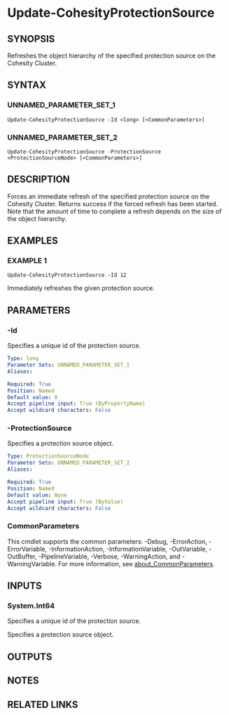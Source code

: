 
# Update-CohesityProtectionSource

## SYNOPSIS
Refreshes the object hierarchy of the specified protection source on the Cohesity Cluster.

## SYNTAX

### UNNAMED_PARAMETER_SET_1
```
Update-CohesityProtectionSource -Id <long> [<CommonParameters>]
```

### UNNAMED_PARAMETER_SET_2
```
Update-CohesityProtectionSource -ProtectionSource <ProtectionSourceNode> [<CommonParameters>]
```

## DESCRIPTION
Forces an immediate refresh of the specified protection source on the Cohesity Cluster.
Returns success if the forced refresh has been started.
Note that the amount of time to complete a refresh depends on the size of the object hierarchy.

## EXAMPLES

### EXAMPLE 1
```
Update-CohesityProtectionSource -Id 12
```

Immediately refreshes the given protection source.

## PARAMETERS

### -Id
Specifies a unique id of the protection source.

```yaml
Type: long
Parameter Sets: UNNAMED_PARAMETER_SET_1
Aliases:

Required: True
Position: Named
Default value: 0
Accept pipeline input: True (ByPropertyName)
Accept wildcard characters: False
```

### -ProtectionSource
Specifies a protection source object.

```yaml
Type: ProtectionSourceNode
Parameter Sets: UNNAMED_PARAMETER_SET_2
Aliases:

Required: True
Position: Named
Default value: None
Accept pipeline input: True (ByValue)
Accept wildcard characters: False
```

### CommonParameters
This cmdlet supports the common parameters: -Debug, -ErrorAction, -ErrorVariable, -InformationAction, -InformationVariable, -OutVariable, -OutBuffer, -PipelineVariable, -Verbose, -WarningAction, and -WarningVariable. For more information, see [about_CommonParameters](http://go.microsoft.com/fwlink/?LinkID=113216).

## INPUTS

### System.Int64
Specifies a unique id of the protection source.

Specifies a protection source object.

## OUTPUTS

## NOTES

## RELATED LINKS


